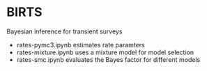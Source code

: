 # BIRTS
Bayesian inference for transient surveys
- rates-pymc3.ipynb estimates rate paramters
- rates-mixture.ipynb uses a mixture model for model selection
- rates-smc.ipynb evaluates the Bayes factor for different models

